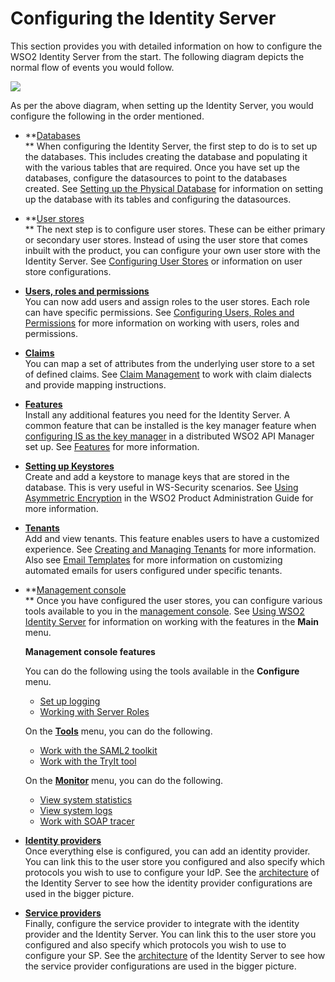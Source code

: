 # Configuring the Identity Server

This section provides you with detailed information on how to configure
the WSO2 Identity Server from the start. The following diagram depicts
the normal flow of events you would follow.

![](../../assets/img//103329390/103329391.png)

As per the above diagram, when setting up the Identity Server, you would
configure the following in the order mentioned.

-   **[Databases](https://docs.wso2.com/display/ADMIN44x/Working+with+Databases)  
    ** When configuring the Identity Server, the first step to do is to
    set up the databases. This includes creating the database and
    populating it with the various tables that are required. Once you
    have set up the databases, configure the datasources to point to the
    databases created. See [Setting up the Physical
    Database](https://docs.wso2.com/display/ADMIN44x/Setting+up+the+Physical+Database)
    for information on setting up the database with its tables and
    configuring the datasources.  

-   **[User stores](_Configuring_the_Realm_)  
    ** The next step is to configure user stores. These can be either
    primary or secondary user stores. Instead of using the user store
    that comes inbuilt with the product, you can configure your own user
    store with the Identity Server. See [Configuring User
    Stores](_Configuring_User_Stores_) or information on user store
    configurations.  

-   **[Users, roles and
    permissions](_Configuring_Users_Roles_and_Permissions_)**  
    You can now add users and assign roles to the user stores. Each role
    can have specific permissions. See [Configuring Users, Roles and
    Permissions](_Configuring_Users_Roles_and_Permissions_) for more
    information on working with users, roles and permissions.  
      

-   **[Claims](_Claim_Management_)**  
    You can map a set of attributes from the underlying user store to a
    set of defined claims. See [Claim Management](_Claim_Management_) to
    work with claim dialects and provide mapping instructions.  
      

-   [**Features**](https://docs.wso2.com/display/ADMIN44x/Working+with+Features)  
    Install any additional features you need for the Identity Server. A
    common feature that can be installed is the key manager feature when
    [configuring IS as the key
    manager](https://docs.wso2.com/display/CLUSTER420/Configuring+the+Identity+Server+5.0.0+with+the+API+Manager+1.8.0+or+1.7.0)
    in a distributed WSO2 API Manager set up. See
    [Features](https://docs.wso2.com/display/ADMIN44x/Working+with+Features)
    for more information.  

-   **[Setting up
    Keystores](https://docs.wso2.com/display/ADMIN44x/Using+Asymmetric+Encryption)**  
    Create and add a keystore to manage keys that are stored in the
    database. This is very useful in WS-Security scenarios. See [Using
    Asymmetric
    Encryption](https://docs.wso2.com/display/ADMIN44x/Using+Asymmetric+Encryption)
    in the WSO2 Product Administration Guide for more information.  

-   **[Tenants](_Creating_and_Managing_Tenants_)**  
    Add and view tenants. This feature enables users to have a
    customized experience. See [Creating and Managing
    Tenants](_Creating_and_Managing_Tenants_) for more information. Also
    see [Email Templates](_Email_Templates_) for more information on
    customizing automated emails for users configured under specific
    tenants.  

-   **[Management
    console](../../setup/getting-started-with-the-management-console)  
    ** Once you have configured the user stores, you can configure
    various tools available to you in the [management
    console](../../setup/getting-started-with-the-management-console). See [Using
    WSO2 Identity Server](_Using_WSO2_Identity_Server_) for information
    on working with the features in the **Main** menu.

    **Management console features**

    You can do the following using the tools available in the
    **Configure** menu.

    -   [Set up
        logging](https://docs.wso2.com/display/ADMIN44x/Monitoring+Logs+using+Management+Console)
    -   [Working with Server Roles](_Server_Roles_)

    On the **[Tools](_Using_Tools_)** menu, you can do the following.

    -   [Work with the SAML2 toolkit](_Using_the_SAML2_Toolkit_)
    -   [Work with the TryIt tool](_Using_the_XACML_TryIt_Tool_)

    On the **[Monitor](_Monitoring_the_Identity_Server_)** menu, you can
    do the following.

    -   [View system statistics](_System_Statistics_)
    -   [View system logs](_System_Logs_)
    -   [Work with SOAP tracer](../../using-wso2-identity-server/soap-tracer_)

-   **[Identity
    providers](_Adding_and_Configuring_an_Identity_Provider_)**  
    Once everything else is configured, you can add an identity
    provider. You can link this to the user store you configured and
    also specify which protocols you wish to use to configure your IdP.
    See the [architecture](_Architecture_) of the Identity Server to see
    how the identity provider configurations are used in the bigger
    picture.  
-   **[Service
    providers](_Adding_and_Configuring_a_Service_Provider_)**  
    Finally, configure the service provider to integrate with the
    identity provider and the Identity Server. You can link this to the
    user store you configured and also specify which protocols you wish
    to use to configure your SP. See the [architecture](_Architecture_)
    of the Identity Server to see how the service provider
    configurations are used in the bigger picture.  
